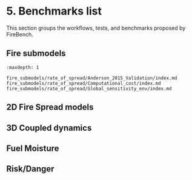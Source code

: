 # 5. Benchmarks list
This section groups the workflows, tests, and benchmarks proposed by FireBench.

## Fire submodels

```{toctree}
:maxdepth: 1

fire_submodels/rate_of_spread/Anderson_2015_Validation/index.md
fire_submodels/rate_of_spread/Computational_cost/index.md
fire_submodels/rate_of_spread/Global_sensitivity_env/index.md

```

## 2D Fire Spread models

## 3D Coupled dynamics

## Fuel Moisture

## Risk/Danger